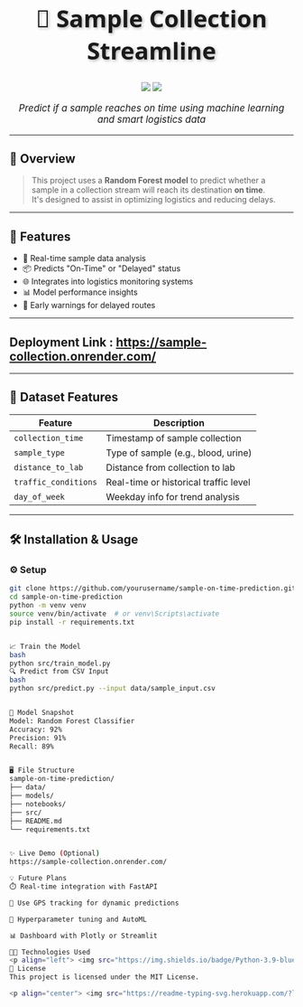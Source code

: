 <h1 align="center" style="font-family:'Segoe UI', Tahoma, Geneva, Verdana, sans-serif; font-size:3em; text-shadow: 2px 2px 5px rgba(0,0,0,0.3);">
  🚀 Sample Collection Streamline
</h1>

<p align="center">
  <img src="https://img.shields.io/badge/Model-Random%20Forest-brightgreen?style=for-the-badge&logo=python" />
  <img src="https://img.shields.io/badge/Status-Predicting%20On-Time%20Samples-blueviolet?style=for-the-badge" />
</p>

<p align="center" style="font-size:1.2em;">
  <i>Predict if a sample reaches on time using machine learning and smart logistics data</i>
</p>

---

## 🌟 Overview

> This project uses a **Random Forest model** to predict whether a sample in a collection stream will reach its destination **on time**.  
> It's designed to assist in optimizing logistics and reducing delays.

---

## 🧠 Features

- 📍 Real-time sample data analysis  
- 📦 Predicts "On-Time" or "Delayed" status  
- 🌐 Integrates into logistics monitoring systems  
- 📊 Model performance insights  
- 🚨 Early warnings for delayed routes

---
## Deployment Link : https://sample-collection.onrender.com/

---

## 🧾 Dataset Features

| Feature               | Description                           |
|----------------------|---------------------------------------|
| `collection_time`    | Timestamp of sample collection        |
| `sample_type`        | Type of sample (e.g., blood, urine)   |
| `distance_to_lab`    | Distance from collection to lab       |
| `traffic_conditions` | Real-time or historical traffic level |
| `day_of_week`        | Weekday info for trend analysis       |

---

## 🛠️ Installation & Usage

### ⚙️ Setup

```bash
git clone https://github.com/yourusername/sample-on-time-prediction.git
cd sample-on-time-prediction
python -m venv venv
source venv/bin/activate  # or venv\Scripts\activate
pip install -r requirements.txt


📈 Train the Model
bash
python src/train_model.py
🔍 Predict from CSV Input
bash
python src/predict.py --input data/sample_input.csv


🧪 Model Snapshot
Model: Random Forest Classifier
Accuracy: 92%
Precision: 91%
Recall: 89%


🖥️ File Structure
sample-on-time-prediction/
├── data/
├── models/
├── notebooks/
├── src/
├── README.md
└── requirements.txt


✨ Live Demo (Optional)
https://sample-collection.onrender.com/

💡 Future Plans
⏱️ Real-time integration with FastAPI

📡 Use GPS tracking for dynamic predictions

🎯 Hyperparameter tuning and AutoML

📊 Dashboard with Plotly or Streamlit

🧑‍💻 Technologies Used
<p align="left"> <img src="https://img.shields.io/badge/Python-3.9-blue?style=flat-square&logo=python" /> <img src="https://img.shields.io/badge/scikit--learn-ML%20Modeling-yellowgreen?style=flat-square&logo=scikit-learn" /> <img src="https://img.shields.io/badge/Pandas-Data%20Analysis-orange?style=flat-square&logo=pandas" /> <img src="https://img.shields.io/badge/Matplotlib-Visuals-informational?style=flat-square&logo=matplotlib" /> </p>
📜 License
This project is licensed under the MIT License.

<p align="center"> <img src="https://readme-typing-svg.herokuapp.com/?lines=Predict+on-time+sample+delivery...;Improve+your+logistics+with+ML!&center=true&width=500&height=45"> </p> ```
